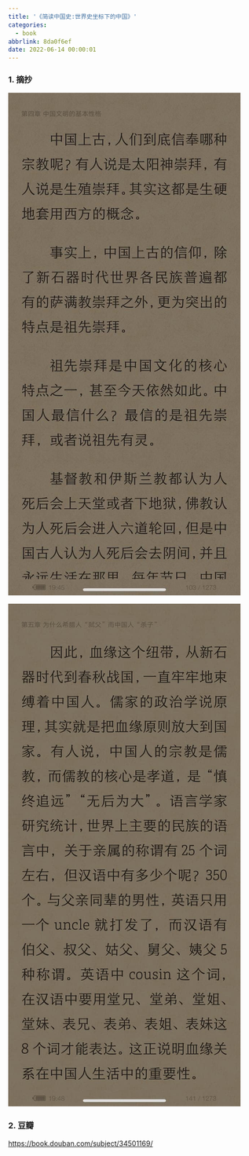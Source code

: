```yaml
---
title: '《简读中国史:世界史坐标下的中国》'
categories:
  - book
abbrlink: 8da0f6ef
date: 2022-06-14 00:00:01
---
```


### 1.  摘抄

![1](2022-06-14简读中国史/1.jpg)


![2](2022-06-14简读中国史/2.jpg)


### 2. 豆瓣

https://book.douban.com/subject/34501169/